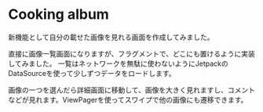 # Cooking album

新機能として自分の載せた画像を見れる画面を作成してみました。

直接に画像一覧画面になりますが、フラグメントで、どこにも置けるように実装してみました。
一覧はネットワークを無駄に使わないようにJetpackのDataSourceを使って少しずつデータをロードします。

画像の一つを選んだら詳細画面に移動して、画像を大きく見れますし、コメントなどが見れます。ViewPagerを使ってスワイプで他の画像にも遷移できます。
